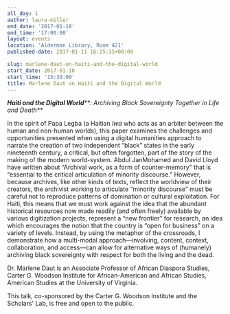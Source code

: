 ```yaml
---
all_day: 1
author: laura-miller
end_date: '2017-01-18'
end_time: '17:00:00'
layout: events
location: 'Alderman Library, Room 421'
published-date: 2017-01-11 16:25:35+00:00

slug: marlene-daut-on-haiti-and-the-digital-world
start_date: 2017-01-18
start_time: '15:30:00'
title: Marlene Daut on Haiti and the Digital World
---
```


_**Haiti and the Digital World****: Archiving Black Sovereignty Together in Life and Death**_

In the spirit of Papa Legba (a Haitian _lwa_ who acts as an arbiter between the human and non-human worlds), this paper examines the challenges and opportunities presented when using a digital humanities approach to narrate the creation of two independent “black” states in the early nineteenth century, a critical, but often forgotten, part of the story of the making of the modern world-system. Abdul JanMohamed and David Lloyd have written about “Archival work, as a form of counter-memory” that is “essential to the critical articulation of minority discourse.” However, because archives, like other kinds of texts, reflect the worldview of their creators, the archivist working to articulate “minority discourse” must be careful not to reproduce patterns of domination or cultural exploitation. For Haiti, this means that we must work against the idea that the abundant historical resources now made readily (and often freely) available by various digitization projects, represent a “new frontier” for research, an idea which encourages the notion that the country is “open for business” on a variety of levels. Instead, by using the metaphor of the crossroads, I demonstrate how a multi-modal approach—involving, content, context, collaboration, and access—can allow for alternative ways of (humanely) archiving black sovereignty with respect for both the living and the dead.

Dr. Marlene Daut is an Associate Professor of African Diaspora Studies, Carter G. Woodson Institute for African-American and African Studies, American Studies at the University of Virginia.

This talk, co-sponsored by the Carter G. Woodson Institute and the Scholars' Lab, is free and open to the public.

